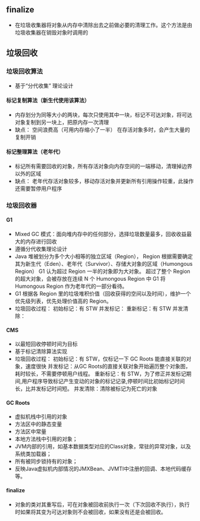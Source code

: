 ## finalize
- 在垃圾收集器将对象从内存中清除出去之前做必要的清理工作。这个方法是由垃圾收集器在销毁对象时调用的

## 垃圾回收
### 垃圾回收算法
- 基于“分代收集” 理论设计
#### 标记复制算法（新生代使用该算法）
- 内存划分为同等大小的两块，每次只使用其中一块，标记不可达对象，将可达对象复制到另一块上，把原内存一次清理
- 缺点：
    空间浪费高（可用内存缩小了一半）
    在存活对象多时，会产生大量的复制开销
#### 标记整理算法（老年代）
- 标记所有需要回收的对象，所有存活对象向内存空间的一端移动，清理掉边界以外的区域
- 缺点：
    老年代存活对象较多，移动存活对象并更新所有引用操作较重，此操作还需要暂停用户程序
### 垃圾回收器
#### G1
- Mixed GC 模式：面向堆内存中的任何部分，选择垃圾数量最多，回收收益最大的内存进行回收
- 遵循分代收集理论设计
- Java 堆被划分为多个大小相等的独立区域（Region），
    Region 根据需要确定其为新生代（Eden）、老年代（Survivor）、存储大对象的区域（Humongous Region）
    G1 认为超过 Region 一半的对象即为大对象。
    超过了整个 Region 的超大对象，会被存放在连续 N 个 Humongous Region 中
    G1 将 Humongous Region 作为老年代的一部分看待。
- G1 根据各 Region 里的垃圾堆积价值（回收获得的空间以及时间），维护一个优先级列表，优先处理价值高的 Region。
- 垃圾回收过程：
    初始标记：有 STW
    并发标记：
    重新标记：有 STW
    并发清除：
#### CMS
- 以最短回收停顿时间为目标
- 基于标记清除算法实现
- 垃圾回收过程：
    初始标记：有 STW，仅标记一下 GC Roots 能直接关联的对象，速度很快
    并发标记：从GC Roots的直接关联对象开始遍历整个对象图，耗时较长，不需要停顿用户线程。
    重新标记：有 STW，为了修正并发标记期间,用户程序导致标记产生变动的对象的标记记录,停顿时间比初始标记时间长，比并发标记时间短。
    并发清除：清除被标记为死亡的对象
#### GC Roots
- 虚拟机栈中引用的对象
- 方法区中的静态变量
- 方法区中常量
- 本地方法栈中引用的对象；
- JVM内部的引用，如基本数据类型对应的Class对象，常驻的异常对象，以及系统类加载器；
- 所有被同步锁持有的对象；
- 反映Java虚拟机内部情况的JMXBean、JVMTI中注册的回调、本地代码缓存等。
#### finalize
- 对象的类对其重写后，可在对象被回收前执行一次（下次回收不执行），执行时如果将其变为可达对象则不会被回收，如果没有还是会被回收。